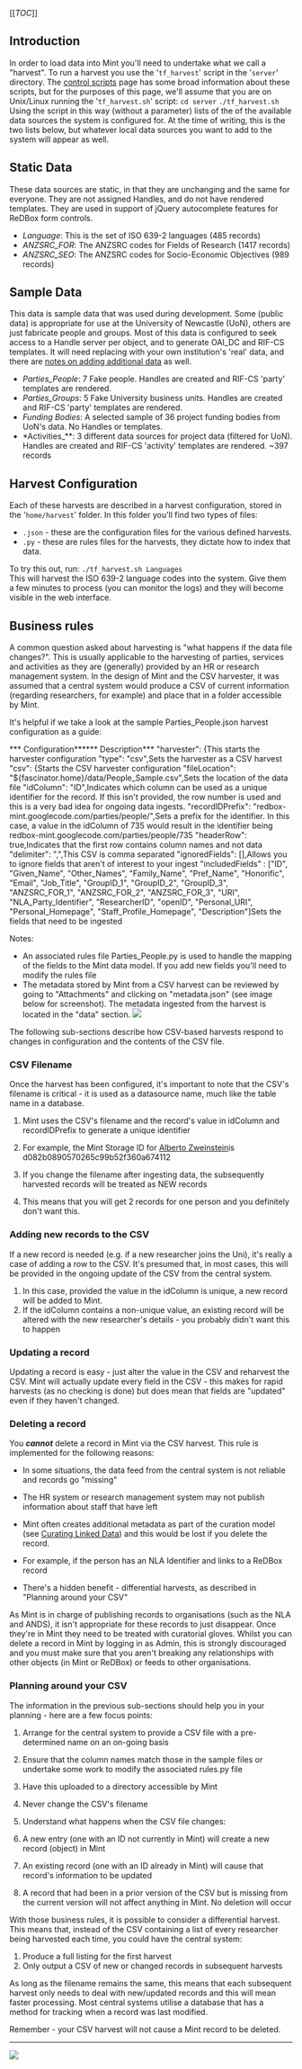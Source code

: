 [[_TOC_]]



## []()Introduction

In order to load data into Mint you'll need to undertake what we call a "harvest". To run a harvest you use the '`tf_harvest`' script in the '`server`' directory. The [control scripts](documentation-system-administration-general-administration-configuration-files-control-scripts) page has some broad information about these scripts, but for the purposes of this page, we'll assume that you are on Unix/Linux running the '`tf_harvest.sh`' script: 
 `cd server`
 `./tf_harvest.sh`  
Using the script in this way (without a parameter) lists of the of the available data sources the system is configured for. At the time of writing, this is the two lists below, but whatever local data sources you want to add to the system will appear as well. 
## []()Static Data
 
These data sources are static, in that they are unchanging and the same for everyone. They are not assigned Handles, and do not have rendered templates. They are used in support of jQuery autocomplete features for ReDBox form controls. 
 * *Language*: This is the set of ISO 639-2 languages (485 records)
 * *ANZSRC_FOR*: The ANZSRC codes for Fields of Research (1417 records)
* *ANZSRC_SEO*: The ANZSRC codes for Socio-Economic Objectives (989 records)
  
## []()Sample Data
 
This data is sample data that was used during development. Some (public data) is appropriate for use at the University of Newcastle (UoN), others are just fabricate people and groups. Most of this data is configured to seek access to a Handle server per object, and to generate OAI_DC and RIF-CS templates. It will need replacing with your own institution's 'real' data, and there are [notes on adding additional data](documentation-system-administration-administering-mint-loading-data-adding-a-new-column) as well. 
 * *Parties_People*: 7 Fake people. Handles are created and RIF-CS 'party' templates are rendered.
 * *Parties_Groups*: 5 Fake University business units. Handles are created and RIF-CS 'party' templates are rendered.
 * *Funding Bodies*: A selected sample of 36 project funding bodies from UoN's data. No Handles or templates.
 * *Activities_**: 3 different data sources for project data (filtered for UoN). Handles are created and RIF-CS 'activity' templates are rendered. ~397 records

  
## []()Harvest Configuration
 
Each of these harvests are described in a harvest configuration, stored in the '`home/harvest`' folder. In this folder you'll find two types of files: 
 * `.json` - these are the configuration files for the various defined harvests.
 * `.py` - these are rules files for the harvests, they dictate how to index that data.
  
To try this out, run: 
 `./tf_harvest.sh Languages`  
This will harvest the ISO 639-2 language codes into the system. Give them a few minutes to process (you can monitor the logs) and they will become visible in the web interface.
## []()Business rules

A common question asked about harvesting is "what happens if the data file changes?". This is usually applicable to the harvesting of parties, services and activities as they are (generally) provided by an HR or research management system. In the design of Mint and the CSV harvester, it was assumed that a central system would produce a CSV of current information (regarding researchers, for example) and place that in a folder accessible by Mint. 


It's helpful if we take a look at the sample Parties_People.json harvest configuration as a guide:


*** Configuration****** Description*** "harvester": {This starts the harvester configuration     "type": "csv",Sets the harvester as a CSV harvest      "csv": {Starts the CSV harvester configuration         "fileLocation": "${fascinator.home}/data/People_Sample.csv",Sets the location of the data file         "idColumn": "ID",Indicates which column can be used as a unique identifier for the record. If this isn't provided, the row number is used and this is a very bad idea for ongoing data ingests.         "recordIDPrefix": "redbox-mint.googlecode.com/parties/people/",Sets a prefix for the identifier. In this case, a value in the idColumn of 735 would result in the identifier being redbox-mint.googlecode.com/parties/people/735         "headerRow": true,Indicates that the first row contains column names and not data         "delimiter": ",",This CSV is comma separated         "ignoredFields": [],Allows you to ignore fields that aren't of interest to your ingest         "includedFields" : ["ID", "Given_Name", "Other_Names", "Family_Name", "Pref_Name", "Honorific", "Email", "Job_Title", "GroupID_1", "GroupID_2", "GroupID_3", "ANZSRC_FOR_1", "ANZSRC_FOR_2", "ANZSRC_FOR_3", "URI", "NLA_Party_Identifier", "ResearcherID", "openID", "Personal_URI", "Personal_Homepage", "Staff_Profile_Homepage", "Description"]Sets the fields that need to be ingested

Notes: 

* An associated rules file Parties_People.py is used to handle the mapping of the fields to the Mint data model. If you add new fields you'll need to modify the rules file
* The metadata stored by Mint from a CSV harvest can be reviewed by going to "Attachments" and clicking on "metadata.json" (see image below for screenshot). The metadata ingested from the harvest is located in the "data" section.
![](https://sites.google.com/a/redboxresearchdata.com.au/public/_/rsrc/1348180458106/documentation/system-administration/administering-mint/loading-data/Screen%20Shot%202012-09-21%20at%208.33.55%20AM.png)



The following sub-sections describe how CSV-based harvests respond to changes in configuration and the contents of the CSV file.
### []()CSV Filename

Once the harvest has been configured, it's important to note that the CSV's filename is critical - it is used as a datasource name, much like the table name in a database.


 1. Mint uses the CSV's filename and the record's value in idColumn and recordIDPrefix to generate a unique identifier

  1. For example, the Mint Storage ID for [Alberto Zweinstein](http://demo.redboxresearchdata.com.au/mint/Parties_People/detail/d082b0890570265c99b52f360a674112/)is d082b0890570265c99b52f360a674112
 1. If you change the filename after ingesting data, the subsequently harvested records will be treated as NEW records

  1. This means that you will get 2 records for one person and you definitely don't want this.

### []()Adding new records to the CSV

If a new record is needed (e.g. if a new researcher joins the Uni), it's really a case of adding a row to the CSV. It's presumed that, in most cases, this will be provided in the ongoing update of the CSV from the central system.

1. In this case, provided the value in the idColumn is unique, a new record will be added to Mint. 
1. If the idColumn contains a non-unique value, an existing record will be altered with the new researcher's details - you probably didn't want this to happen

### []()Updating a record

Updating a record is easy - just alter the value in the CSV and reharvest the CSV. Mint will actually update every field in the CSV - this makes for rapid harvests (as no checking is done) but does mean that fields are "updated" even if they haven't changed.
### []()Deleting a record

You ***cannot*** delete a record in Mint via the CSV harvest. This rule is implemented for the following reasons:

* In some situations, the data feed from the central system is not reliable and records go "missing"

 * The HR system or research management system may not publish information about staff that have left
* Mint often creates additional metadata as part of the curation model (see [Curating Linked Data](documentation-system-overview-curating-linked-data)) and this would be lost if you delete the record.

 * For example, if the person has an NLA Identifier and links to a ReDBox record
* There's a hidden benefit - differential harvests, as described in "Planning around your CSV"

As Mint is in charge of publishing records to organisations (such as the NLA and ANDS), it isn't appropriate for these records to just disappear. Once they're in Mint they need to be treated with curatorial gloves. Whilst you can delete a record in Mint by logging in as Admin, this is strongly discouraged and you must make sure that you aren't breaking any relationships with other objects (in Mint or ReDBox) or feeds to other organisations.
### []()Planning around your CSV

The information in the previous sub-sections should help you in your planning - here are a few focus points:

1. Arrange for the central system to provide a CSV file with a pre-determined name on an on-going basis

 1. Ensure that the column names match those in the sample files or undertake some work to modify the associated rules.py file
 1. Have this uploaded to a directory accessible by Mint
 1. Never change the CSV's filename
1. Understand what happens when the CSV file changes:

 1. A new entry (one with an ID not currently in Mint) will create a new record (object) in Mint
 1. An existing record (one with an ID already in Mint) will cause that record's information to be updated
 1. A record that had been in a prior version of the CSV but is missing from the current version will not affect anything in Mint. No deletion will occur

With those business rules, it is possible to consider a differential harvest. This means that, instead of the CSV containing a list of every researcher being harvested each time, you could have the central system:

1. Produce a full listing for the first harvest
1. Only output a CSV of new or changed records in subsequent harvests

As long as the filename remains the same, this means that each subsequent harvest only needs to deal with new/updated records and this will mean faster processing. Most central systems utilise a database that has a method for tracking when a record was last modified.


Remember - your CSV harvest will not cause a Mint record to be deleted.

***


![](http://www.google.com/chart?chc=sites&cht=d&chdp=sites&chl=%5B%5BPage+listing'%3D20'f%5Cv'a%5C%3D0'10'%3D499'0'dim'%5Cbox1'b%5CF6F6F6'fC%5CF6F6F6'eC%5C0'sk'%5C%5B%22Subpage+Listing%22'%5D'a%5CV%5C%3D12'f%5C%5DV%5Cta%5C%3D10'%3D0'%3D500'%3D297'dim'%5C%3D10'%3D10'%3D500'%3D297'vdim'%5Cbox1'b%5Cva%5CF6F6F6'fC%5CC8C8C8'eC%5C'a%5C%5Do%5CLauto'f%5C&sig=lxEPbO98PQKCTIgDHMqrwU0hJD8)